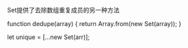 Set提供了去除数组重复成员的另一种方法

function dedupe(array) {
  return Array.from(new Set(array));
}


let unique = [...new Set(arr)];